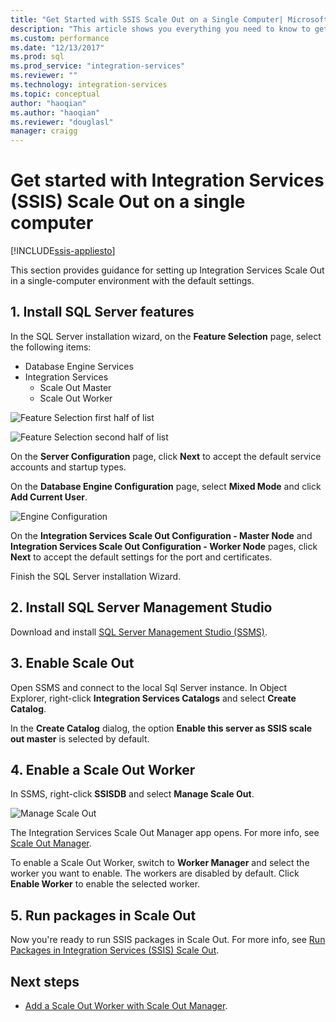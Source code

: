 ```yaml
---
title: "Get Started with SSIS Scale Out on a Single Computer| Microsoft Docs"
description: "This article shows you everything you need to know to get started with SSIS Scale Out on a single computer"
ms.custom: performance
ms.date: "12/13/2017"
ms.prod: sql
ms.prod_service: "integration-services"
ms.reviewer: ""
ms.technology: integration-services
ms.topic: conceptual
author: "haoqian"
ms.author: "haoqian"
ms.reviewer: "douglasl"
manager: craigg
---
```

# Get started with Integration Services (SSIS) Scale Out on a single computer

[!INCLUDE[ssis-appliesto](../../includes/ssis-appliesto-ssvrpluslinux-asdb-asdw-xxx.md)]


This section provides guidance for setting up Integration Services Scale Out in a single-computer environment with the default settings.

## 1. Install SQL Server features
In the SQL Server installation wizard, on the **Feature Selection** page, select the following items:
-   Database Engine Services
-   Integration Services
    -   Scale Out Master
    -   Scale Out Worker

![Feature Selection first half of list](media/feature-select-onebox1.PNG)

![Feature Selection second half of list](media/feature-select-onebox2.PNG)

On the **Server Configuration** page, click **Next** to accept the default service accounts and startup types.

On the **Database Engine Configuration** page, select **Mixed Mode** and click **Add Current User**. 

![Engine Configuration](media/engine-config.PNG)

On the **Integration Services Scale Out Configuration - Master Node** and **Integration Services Scale Out Configuration - Worker Node** pages, click **Next** to accept the default settings for the port and certificates.

Finish the SQL Server installation Wizard.

## 2. Install SQL Server Management Studio

Download and install [SQL Server Management Studio (SSMS)](../../ssms/download-sql-server-management-studio-ssms.md).

## 3. Enable Scale Out
Open SSMS and connect to the local Sql Server instance.
In Object Explorer, right-click **Integration Services Catalogs** and select **Create Catalog**.

In the **Create Catalog** dialog, the option **Enable this server as SSIS scale out master** is selected by default.

## 4. Enable a Scale Out Worker
In SSMS, right-click **SSISDB** and select **Manage Scale Out**. 

![Manage Scale Out](media/manage-scale-out.PNG)

The Integration Services Scale Out Manager app opens. For more info, see [Scale Out Manager](integration-services-ssis-scale-out-manager.md).

To enable a Scale Out Worker, switch to **Worker Manager** and select the worker you want to enable. The workers are disabled by default. Click **Enable Worker** to enable the selected worker.

## 5. Run packages in Scale Out
Now you're ready to run SSIS packages in Scale Out. For more info, see [Run Packages in Integration Services (SSIS) Scale Out](run-packages-in-integration-services-ssis-scale-out.md).

## Next steps
-   [Add a Scale Out Worker with Scale Out Manager](add-scale-out-worker.md).
